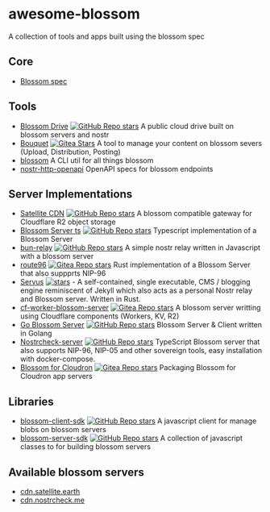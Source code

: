 # awesome-blossom
A collection of tools and apps built using the blossom spec


## Core

 - [Blossom spec](https://github.com/hzrd149/blossom)

## Tools

 - [Blossom Drive](https://blossom.hzrd149.com/) [![GitHub Repo stars](https://img.shields.io/github/stars/hzrd149/blossom-drive)](https://github.com/hzrd149/blossom-drive) A public cloud drive built on blossom servers and nostr
 - [Bouquet](https://bouquet.slidestr.net/) [![Gitea Stars](https://img.shields.io/gitea/stars/florian/bouquet?gitea_url=https%3A%2F%2Fgit.v0l.io)](https://git.v0l.io/florian/bouquet) A tool to manage your content on blossom severs (Upload, Distribution, Posting)
 - [blossom](https://git.fiatjaf.com/blossom) A CLI util for all things blossom
 - [nostr-http-openapi](https://github.com/chebizarro/nostr-http-openapi) OpenAPI specs for blossom endpoints

## Server Implementations

 - [Satellite CDN](https://satellite.earth/cdn) [![GitHub Repo stars](https://img.shields.io/github/stars/lovvtide/satellite-cdn)](https://github.com/lovvtide/satellite-cdn) A blossom compatible gateway for Cloudflare R2 object storage
 - [Blossom Server ts](https://github.com/hzrd149/blossom-server) [![GitHub Repo stars](https://img.shields.io/github/stars/hzrd149/blossom-server)](https://github.com/hzrd149/blossom-server) Typescript implementation of a Blossom Server
 - [bun-relay](https://github.com/zapstore/bun-relay) [![GitHub Repo stars](https://img.shields.io/github/stars/zapstore/bun-relay)](https://github.com/zapstore/bun-relay) A simple nostr relay written in Javascript with a blossom server
 - [route96](https://git.v0l.io/Kieran/route96) [![Gitea Repo stars](https://img.shields.io/gitea/stars/Kieran/route96?gitea_url=https%3A%2F%2Fgit.v0l.io)](https://git.v0l.io/Kieran/route96) Rust implementation of a Blossom Server that also suppprts NIP-96
 - [Servus](https://github.com/servuscms/servus) [![stars](https://img.shields.io/github/stars/servuscms/servus.svg?style=social)](https://github.com/servuscms/servus) - A self-contained, single executable, CMS / blogging engine reminiscent of Jekyll which also acts as a personal Nostr relay and Blossom server. Written in Rust.
 - [cf-worker-blossom-server](https://git.v0l.io/florian/cf-worker-blossom-server) [![Gitea Repo stars](https://img.shields.io/gitea/stars/florian/cf-worker-blossom-server?gitea_url=https%3A%2F%2Fgit.v0l.io)](https://git.v0l.io/florian/cf-worker-blossom-server) A blossom server writting using Cloudflare components (Workers, KV, R2)
 - [Go Blossom Server](https://github.com/sebdeveloper6952/blossom-server) [![GitHub Repo stars](https://img.shields.io/github/stars/sebdeveloper6952/blossom-server)](https://github.com/sebdeveloper6952/blossom-server) Blossom Server & Client written in Golang
 - [Nostrcheck-server](https://github.com/quentintaranpino/nostrcheck-api-ts) [![GitHub Repo stars](https://img.shields.io/github/stars/quentintaranpino/nostrcheck-api-ts)](https://github.com/quentintaranpino/nostrcheck-api-ts) TypeScript Blossom server that also supports NIP-96, NIP-05 and other sovereign tools, easy installation with docker-compose.
 - [Blossom for Cloudron](https://git.nostrdev.com/stuff/blossom-cloudron) [![Gitea Repo stars](https://img.shields.io/gitea/stars/stuff/blossom-cloudron?gitea_url=https%3A%2F%2Fgit.nostrdev.com)](https://git.nostrdev.com/stuff/blossom-cloudron) Packaging Blossom for Cloudron app servers

## Libraries

 - [blossom-client-sdk](https://www.npmjs.com/package/blossom-client-sdk) [![GitHub Repo stars](https://img.shields.io/github/stars/hzrd149/blossom-client-sdk)](https://github.com/hzrd149/blossom-client-sdk) A javascript client for manage blobs on blossom servers
 - [blossom-server-sdk](https://www.npmjs.com/package/blossom-server-sdk) [![GitHub Repo stars](https://img.shields.io/github/stars/hzrd149/blossom-server-sdk)](https://github.com/hzrd149/blossom-server-sdk) A collection of javascript classes to for building blossom servers


## Available blossom servers

- [cdn.satellite.earth](https://cdn.satellite.earth) 
- [cdn.nostrcheck.me](https://cdn.nostrcheck.me) 

